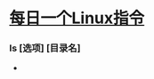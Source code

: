 # [每日一个Linux指令](https://www.cnblogs.com/peida/archive/2012/12/05/2803591.html)

### ls [选项] [目录名]
* 